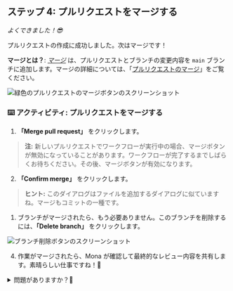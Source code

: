 ## ステップ 4: プルリクエストをマージする

_よくできました！:sunglasses:_

プルリクエストの作成に成功しました。次はマージです！

**マージとは？**: _[マージ](https://docs.github.com/en/get-started/quickstart/github-glossary#merge)_ は、プルリクエストとブランチの変更内容を `main` ブランチに追加します。マージの詳細については、「[プルリクエストのマージ](https://docs.github.com/en/pull-requests/collaborating-with-pull-requests/incorporating-changes-from-a-pull-request/merging-a-pull-request)」をご覧ください。

![緑色のプルリクエストのマージボタンのスクリーンショット](https://github.com/user-attachments/assets/ce2f04cb-8a71-411f-8dc8-827a2bc23a30)

### :keyboard: アクティビティ: プルリクエストをマージする

1. **「Merge pull request」** をクリックします。

> **注:** 新しいプルリクエストでワークフローが実行中の場合、マージボタンが無効になっていることがあります。ワークフローが完了するまでしばらくお待ちください。その後、マージボタンが有効になります。

2. **「Confirm merge」** をクリックします。

> **ヒント:** このダイアログはファイルを追加するダイアログに似ていますね。マージもコミットの一種です。

1. ブランチがマージされたら、もう必要ありません。このブランチを削除するには、**「Delete branch」** をクリックします。

![ブランチ削除ボタンのスクリーンショット](https://github.com/user-attachments/assets/0fda948e-14e0-4643-aa53-d9f9f364cddd)

4. 作業がマージされたら、Mona が確認して最終的なレビュー内容を共有します。素晴らしい仕事ですね！🎉

<details>
<summary>問題がありますか？🤷</summary><br/>

フィードバックが届かない場合は、以下の点を確認してください。
- 前のレッスンを完了していることを確認してください。完了していない場合は、マージボタンがグレー表示されます。

</details>